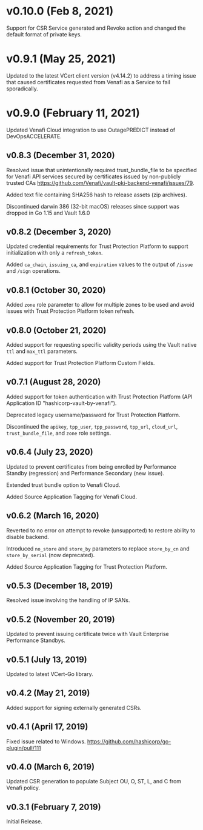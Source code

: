 # v0.10.0 (Feb 8, 2021)
Support for CSR Service generated and Revoke action and changed the default format of private keys.

# v0.9.1 (May 25, 2021)
Updated to the latest VCert client version (v4.14.2) to address a timing issue that caused certificates requested from Venafi as a Service to fail sporadically.

# v0.9.0 (February 11, 2021)

Updated Venafi Cloud integration to use OutagePREDICT instead of DevOpsACCELERATE.

## v0.8.3 (December 31, 2020)

Resolved issue that unintentionally required trust_bundle_file to be specified for Venafi API services secured by certificates issued by non-publicly trusted CAs https://github.com/Venafi/vault-pki-backend-venafi/issues/79.

Added text file containing SHA256 hash to release assets (zip archives).

Discontinued darwin 386 (32-bit macOS) releases since support was dropped in Go 1.15 and Vault 1.6.0

## v0.8.2 (December 3, 2020)

Updated credential requirements for Trust Protection Platform to support initialization with only a `refresh_token`.

Added `ca_chain`, `issuing_ca`, and `expiration` values to the output of `/issue` and `/sign` operations.

## v0.8.1 (October 30, 2020)

Added `zone` role parameter to allow for multiple zones to be used and avoid issues with Trust Protection Platform token refresh.

## v0.8.0 (October 21, 2020)

Added support for requesting specific validity periods using the Vault native `ttl` and `max_ttl` parameters.

Added support for Trust Protection Platform Custom Fields.

## v0.7.1 (August 28, 2020)

Added support for token authentication with Trust Protection Platform (API Application ID "hashicorp-vault-by-venafi").

Deprecated legacy username/password for Trust Protection Platform.

Discontinued the `apikey`, `tpp_user`, `tpp_password`, `tpp_url`, `cloud_url`, `trust_bundle_file`, and `zone` role settings.

## v0.6.4 (July 23, 2020)

Updated to prevent certificates from being enrolled by Performance Standby (regression) and Performance Secondary (new issue).

Extended trust bundle option to Venafi Cloud.

Added Source Application Tagging for Venafi Cloud.

## v0.6.2 (March 16, 2020)

Reverted to no error on attempt to revoke (unsupported) to restore ability to disable backend. 

Introduced `no_store` and `store_by` parameters to replace `store_by_cn` and `store_by_serial` (now deprecated).

Added Source Application Tagging for Trust Protection Platform.

## v0.5.3 (December 18, 2019)

Resolved issue involving the handling of IP SANs.

## v0.5.2 (November 20, 2019)

Updated to prevent issuing certificate twice with Vault Enterprise Performance Standbys.

## v0.5.1 (July 13, 2019)

Updated to latest VCert-Go library.

## v0.4.2 (May 21, 2019)

Added support for signing externally generated CSRs.

## v0.4.1 (April 17, 2019)

Fixed issue related to Windows. https://github.com/hashicorp/go-plugin/pull/111

## v0.4.0 (March 6, 2019)

Updated CSR generation to populate Subject OU, O, ST, L, and C from Venafi policy.

## v0.3.1 (February 7, 2019)

Initial Release.
